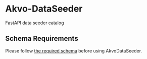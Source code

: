 # Akvo-DataSeeder

FastAPI data seeder catalog

## Schema Requirements

Please follow [the required schema](https://github.com/akvo/Akvo-DataSeeder/blob/main/docs/database.org) before using AkvoDataSeeder.
